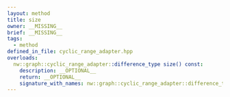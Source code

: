 ```yaml
---
layout: method
title: size
owner: __MISSING__
brief: __MISSING__
tags:
  - method
defined_in_file: cyclic_range_adapter.hpp
overloads:
  nw::graph::cyclic_range_adapter::difference_type size() const:
    description: __OPTIONAL__
    return: __OPTIONAL__
    signature_with_names: nw::graph::cyclic_range_adapter::difference_type size() const
---
```

